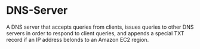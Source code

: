 # DNS-Server

A DNS server that accepts queries from clients, issues queries to other DNS servers in order to
respond to client queries, and appends a special TXT record if an IP address belonds to an Amazon
EC2 region.
